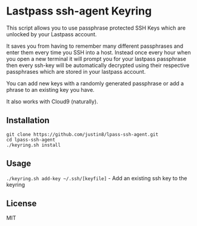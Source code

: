 # Lastpass ssh-agent Keyring

This script allows you to use passphrase protected SSH Keys which are unlocked by your Lastpass account. 

It saves you from having to remember many different passphrases and enter them every time you SSH into a host. Instead once every hour when you open a new terminal it will prompt you for your lastpass passphrase then every ssh-key will be automatically decrypted using their respective passphrases which are stored in your lastpass account. 

You can add new keys with a randomly generated passphrase or add a phrase to an existing key you have. 

It also works with Cloud9 (naturally). 

## Installation

```
git clone https://github.com/justin8/lpass-ssh-agent.git
cd lpass-ssh-agent
./keyring.sh install
```

## Usage

`./keyring.sh add-key ~/.ssh/[keyfile]` - Add an existing ssh key to the keyring

## License

MIT
